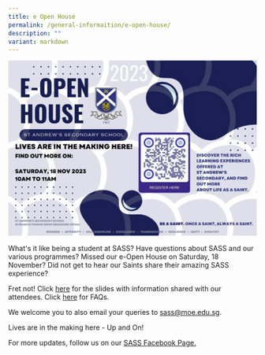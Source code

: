 ```yaml
---
title: e Open House
permalink: /general-informaition/e-open-house/
description: ""
variant: markdown
---
```

![](/images/E%20Open%20House%202023/sass%20e-open%20house%201.jpg)

What's it like being a student at SASS? Have questions about SASS and our various programmes? Missed our e-Open House on Saturday, 18 November? Did not get to hear our Saints share their amazing SASS experience?

Fret not! Click [here](/files/YEX_2023_for_website.pdf) for the slides with information shared with our attendees.  Click [here](/files/e_open_house_faq_2023_nov.pdf) for FAQs.

We welcome you to also email your queries to sass@moe.edu.sg.


 Lives are in the making here - Up and On!
 

For more updates, follow us on our 
[SASS Facebook Page.](https://www.facebook.com/standrewssec/)